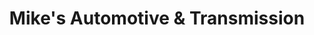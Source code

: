 ---
title: "Mike's Automotive & Transmission"
url: /burney/mikes-automotive-and-transmission/
shop: car repair
---
